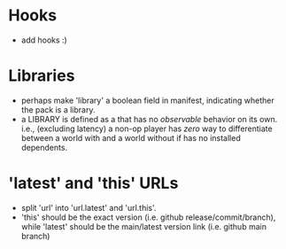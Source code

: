 
# Hooks
- add hooks :)

# Libraries
- perhaps make 'library' a boolean field in manifest, indicating whether the pack is a library.
- a LIBRARY is defined as a that has no *observable* behavior on its own. i.e., (excluding latency) a non-op player has *zero* way to differentiate between a world with <A> and a world without <A> if <A> has no installed dependents.

# 'latest' and 'this' URLs
- split 'url' into 'url.latest' and 'url.this'.
- 'this' should be the exact version (i.e. github release/commit/branch), while 'latest' should be the main/latest version link (i.e. github main branch)